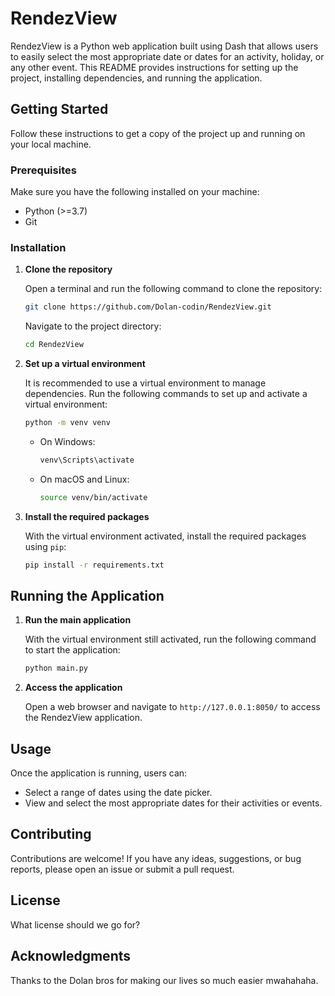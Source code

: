 # RendezView

RendezView is a Python web application built using Dash that allows users to easily select the most appropriate date or dates for an activity, holiday, or any other event. This README provides instructions for setting up the project, installing dependencies, and running the application.

## Getting Started

Follow these instructions to get a copy of the project up and running on your local machine.

### Prerequisites

Make sure you have the following installed on your machine:

- Python (>=3.7)
- Git

### Installation

1. **Clone the repository**

    Open a terminal and run the following command to clone the repository:

    ```bash
    git clone https://github.com/Dolan-codin/RendezView.git
    ```

    Navigate to the project directory:

    ```bash
    cd RendezView
    ```

2. **Set up a virtual environment**

    It is recommended to use a virtual environment to manage dependencies. Run the following commands to set up and activate a virtual environment:

    ```bash
    python -m venv venv
    ```

    - On Windows:

      ```bash
      venv\Scripts\activate
      ```

    - On macOS and Linux:

      ```bash
      source venv/bin/activate
      ```

3. **Install the required packages**

    With the virtual environment activated, install the required packages using `pip`:

    ```bash
    pip install -r requirements.txt
    ```

## Running the Application

1. **Run the main application**

    With the virtual environment still activated, run the following command to start the application:

    ```bash
    python main.py
    ```

2. **Access the application**

    Open a web browser and navigate to `http://127.0.0.1:8050/` to access the RendezView application.

## Usage

Once the application is running, users can:

- Select a range of dates using the date picker.
- View and select the most appropriate dates for their activities or events.

## Contributing

Contributions are welcome! If you have any ideas, suggestions, or bug reports, please open an issue or submit a pull request.

## License

What license should we go for?

## Acknowledgments

Thanks to the Dolan bros for making our lives so much easier mwahahaha.
